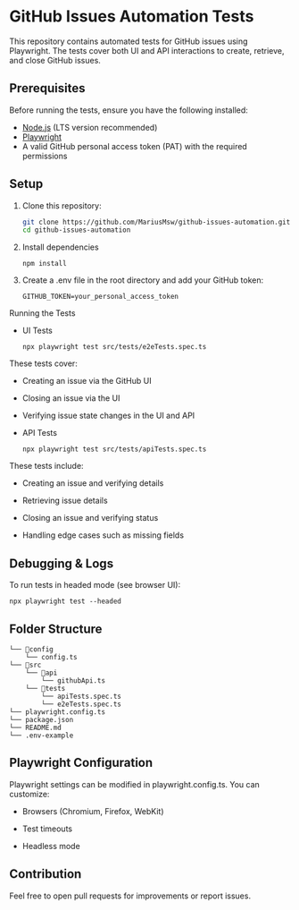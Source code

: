 # GitHub Issues Automation Tests

This repository contains automated tests for GitHub issues using Playwright. The tests cover both UI and API interactions to create, retrieve, and close GitHub issues.

## Prerequisites

Before running the tests, ensure you have the following installed:

- [Node.js](https://nodejs.org/) (LTS version recommended)
- [Playwright](https://playwright.dev/)
- A valid GitHub personal access token (PAT) with the required permissions

## Setup

1. Clone this repository:
   ```sh
   git clone https://github.com/MariusMsw/github-issues-automation.git
   cd github-issues-automation
2. Install dependencies
    ```
    npm install
3. Create a .env file in the root directory and add your GitHub token:
    ```
    GITHUB_TOKEN=your_personal_access_token

Running the Tests

- UI Tests

    ```
    npx playwright test src/tests/e2eTests.spec.ts
These tests cover:

- Creating an issue via the GitHub UI

- Closing an issue via the UI

- Verifying issue state changes in the UI and API

- API Tests
    ```
    npx playwright test src/tests/apiTests.spec.ts
These tests include:

- Creating an issue and verifying details

- Retrieving issue details

- Closing an issue and verifying status

- Handling edge cases such as missing fields

## Debugging & Logs

To run tests in headed mode (see browser UI):

    npx playwright test --headed

## Folder Structure

```
└── 📁config
    └── config.ts
└── 📁src
    └── 📁api
        └── githubApi.ts
    └── 📁tests
        └── apiTests.spec.ts
        └── e2eTests.spec.ts
└── playwright.config.ts
└── package.json
└── README.md
└── .env-example
```

## Playwright Configuration

Playwright settings can be modified in playwright.config.ts. You can customize:

- Browsers (Chromium, Firefox, WebKit)

- Test timeouts

- Headless mode

## Contribution

Feel free to open pull requests for improvements or report issues.

